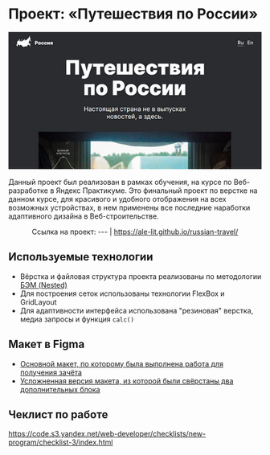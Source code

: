 # Проект: «Путешествия по России»

<div align="center"><a href="https://ale-lit.github.io/russian-travel/"><img src="https://github.com/ale-lit/ale-lit/blob/main/screens/russian-travel.jpg" alt="Путешествия по России"></a></div>

Данный проект был реализован в рамках обучения, на курсе по Веб-разработке в Яндекс Практикуме. Это финальный проект по верстке на данном курсе, для красивого и удобного отображения на всех возможных устройствах, в нем применены все последние наработки адаптивного дизайна в Веб-строительстве.

<div align="center">

Ссылка на проект:
--- |
https://ale-lit.github.io/russian-travel/

</div>

## Используемые технологии

* Вёрстка и файловая структура проекта реализованы по методологии [БЭМ (Nested)](https://ru.bem.info/methodology/filestructure/#nested)
* Для построения сеток использованы технологии FlexBox и GridLayout
* Для адаптивности интерфейса использована "резиновая" верстка, медиа запросы и функция `calc()`

## Макет в Figma
- [Основной макет, по которому была выполнена работа для получения зачёта](https://www.figma.com/file/5S2WSbEFL6awjVWJ0NWL8Q/Sprint-3_-Russia-_-desktop-mobile?node-id=28503%3A0)
- [Усложненная версия макета, из которой были свёрстаны два дополнительных блока](https://www.figma.com/file/5PEoxONEq3Vtr9qQa8jwYD/Russia-%2F-desktop-%2B-mobile-(Copy)?node-id=0%3A1)

## Чеклист по работе
https://code.s3.yandex.net/web-developer/checklists/new-program/checklist-3/index.html
